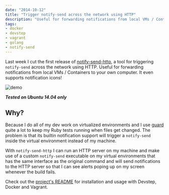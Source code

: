 ```yaml
---
date: "2014-10-12"
title: "Trigger notify-send across the network using HTTP"
description: "Useful for forwarding notifications from local VMs / Containers to your own computer"
tags:
- docker
- devstep
- vagrant
- golang
- notify-send
---
```


Last week I cut the first release of [notify-send-http](https://github.com/fgrehm/notify-send-http),
a tool for triggering `notify-send` across the network using HTTP. Useful for
forwarding notifications from local VMs / Containers to your own computer. It
even supports notification icons!

![demo](http://i.imgur.com/51hGcuW.png)

**_Tested on Ubuntu 14.04 only_**

## Why?

Because I do all of my dev work on virtualized environments and I use [guard](https://github.com/guard/guard/)
quite a lot to keep my Ruby tests running when files get changed. The problem is
that its builtin notification support will trigger a `notify-send` inside the virtual
environment instead of my machine.

With `notify-send-http` I can run an HTTP server on my machine and make use of a
custom `notify-send` executable on my virtual environments that has the same
interface as the original command and will send notifications to the HTTP server
so that I can see alerts poping up on my screen whenever the build fails.

Check out the [project's README](https://github.com/fgrehm/notify-send-http#readme)
for installation and usage with Devstep, Docker and Vagrant.

